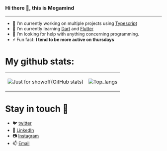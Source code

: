 ### Hi there 👋, this is Megamind

<hr>
 
- 🔭 I’m currently working on multiple projects using [Typescript](https://www.typescriptlang.org/)
- 🌱 I’m currently learning [Dart](https://dart.dev/) and [Flutter](https://flutter.dev/)
- 🤔 I’m looking for help with anything concerning programming.
- ⚡ Fun fact: <strong>I tend to be more active on thursdays</strong>

# My github stats:

<table style="border: none; border-collapse: collapse;"> 
<tr>
<td style="border: none">

![Just for showoff(GitHub stats)](https://github-readme-stats.vercel.app/api?username=chingaloEric&show_icons=true&theme=blueberry&count_private=true&hide_rank=false)

</td>
<td style="border: none">

![Top_langs](https://github-readme-stats.vercel.app/api/top-langs/?username=chingaloEric&langs_count=6&theme=blueberry)

</td>
</tr>
</table>

# Stay in touch 💬

- 🐦 [twitter](https://twitter.com/ericchingalo)
- 👔 [LinkedIn](https://www.linkedin.com/in/eric-chingalo-711630185/)
- 📷 [Instagram](https://www.instagram.com/ericchingalo/)
- 📫 [Email](mailto:echingalo@gmail.com)
